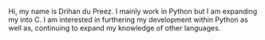 Hi, my name is Drihan du Preez.
I mainly work in Python but I am expanding my into C.
I am interested in furthering my development within Python as well as, continuing to expand my knowledge of other languages.
